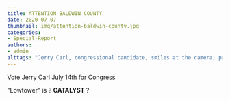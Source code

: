 ```yaml
---
title: ATTENTION BALDWIN COUNTY
date: 2020-07-07
thumbnail: img/attention-baldwin-county.jpg
categories:
- Special-Report
authors:
- admin
alttags: "Jerry Carl, congressional candidate, smiles at the camera; part of an article asking if he is a catalyst for change"
---
```

Vote Jerry Carl July 14th for Congress

"Lowtower" is ? **CATALYST** ?
